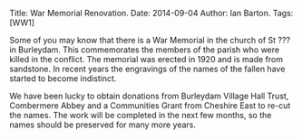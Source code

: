Title: War Memorial Renovation.
Date: 2014-09-04
Author: Ian Barton.
Tags: [WW1]

Some of you may know that there is a War Memorial in the church of St
??? in Burleydam. This commemorates the members of the parish who were
killed in the conflict. The memorial was erected in 1920 and is made
from sandstone. In recent years the engravings of the names of the
fallen have started to become indistinct.

We have been lucky to obtain donations from Burleydam Village Hall
Trust, Combermere Abbey and a Communities Grant from Cheshire
East to re-cut the names.  The work will be completed in the next few
months, so the names should be preserved for many more years.
